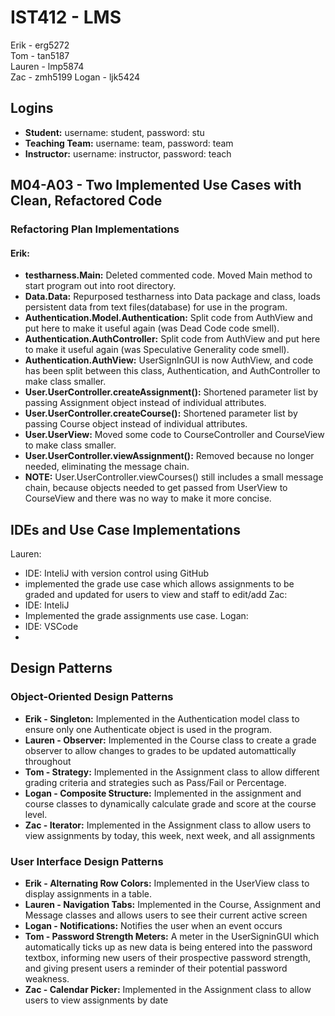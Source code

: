 # IST412 - LMS
Erik - erg5272  
Tom - tan5187  
Lauren - lmp5874  
Zac - zmh5199
Logan - ljk5424

## Logins

- **Student:** username: student, password: stu
- **Teaching Team:** username: team, password: team
- **Instructor:** username: instructor, password: teach

## M04-A03 - Two Implemented Use Cases with Clean, Refactored Code

### Refactoring Plan Implementations

#### Erik:

- **testharness.Main:** Deleted commented code. Moved Main method to start program out into root directory.
- **Data.Data:** Repurposed testharness into Data package and class, loads persistent data from text files(database) for use in the program.
- **Authentication.Model.Authentication:** Split code from AuthView and put here to make it useful again (was Dead Code code smell).
- **Authentication.AuthController:** Split code from AuthView and put here to make it useful again (was Speculative Generality code smell).
- **Authentication.AuthView:** UserSignInGUI is now AuthView, and code has been split between this class, Authentication, and AuthController to make class smaller.
- **User.UserController.createAssignment():** Shortened parameter list by passing Assignment object instead of individual attributes.
- **User.UserController.createCourse():** Shortened parameter list by passing Course object instead of individual attributes.
- **User.UserView:** Moved some code to CourseController and CourseView to make class smaller.
- **User.UserController.viewAssignment():** Removed because no longer needed, eliminating the message chain.
- **NOTE:** User.UserController.viewCourses() still includes a small message chain, because objects needed to get passed from UserView to CourseView and there was no way to make it more concise.

## IDEs and Use Case Implementations

Lauren:
  - IDE: InteliJ with version control using GitHub
  - implemented the grade use case which allows assignments to be graded and updated for users to view and staff to edit/add
Zac:
  - IDE: InteliJ
  - Implemented the grade assignments use case.
Logan:
  - IDE: VSCode
  - 


## Design Patterns

### Object-Oriented Design Patterns

- **Erik - Singleton:** Implemented in the Authentication model class to ensure only one Authenticate object is used in the program.
- **Lauren - Observer:** Implemented in the Course class to create a grade observer to allow changes to grades to be updated automattically throughout
- **Tom - Strategy:** Implemented in the Assignment class to allow different grading criteria and strategies such as Pass/Fail or Percentage.
- **Logan - Composite Structure:** Implemented in the assignment and course classes to dynamically calculate grade and score at the course level.
- **Zac - Iterator:** Implemented in the Assignment class to allow users to view assignments by today, this week, next week, and all assignments

### User Interface Design Patterns

- **Erik - Alternating Row Colors:** Implemented in the UserView class to display assignments in a table.
- **Lauren - Navigation Tabs:** Implemented in the Course, Assignment and Message classes and allows users to see their current active screen
- **Logan - Notifications:** Notifies the user when an event occurs
- **Tom - Password Strength Meters:** A meter in the UserSigninGUI which automatically ticks up as new data is being entered into the password textbox, informing new users of their prospective password strength, and giving present users a reminder of their potential password weakness.
- **Zac - Calendar Picker:** Implemented in the Assignment class to allow users to view assignments by date
